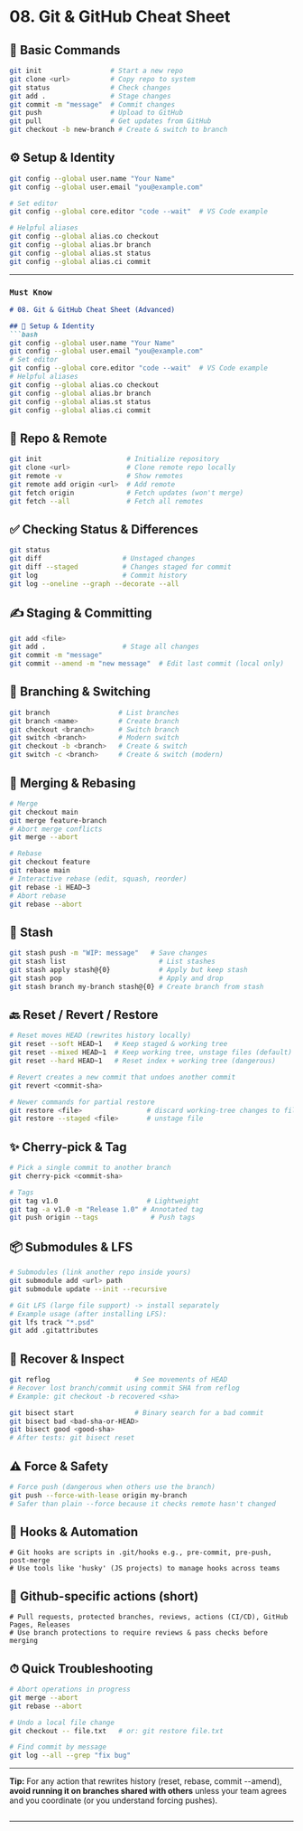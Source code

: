 # 08. Git & GitHub Cheat Sheet

## 🔑 Basic Commands
```bash
git init                 # Start a new repo
git clone <url>          # Copy repo to system
git status               # Check changes
git add .                # Stage changes
git commit -m "message"  # Commit changes
git push                 # Upload to GitHub
git pull                 # Get updates from GitHub
git checkout -b new-branch # Create & switch to branch
```

## ⚙️ Setup & Identity
```bash
git config --global user.name "Your Name"
git config --global user.email "you@example.com"

# Set editor
git config --global core.editor "code --wait"  # VS Code example

# Helpful aliases
git config --global alias.co checkout
git config --global alias.br branch
git config --global alias.st status
git config --global alias.ci commit
```
--- 

### `Must Know`

````markdown
# 08. Git & GitHub Cheat Sheet (Advanced)

## 🔑 Setup & Identity
```bash
git config --global user.name "Your Name"
git config --global user.email "you@example.com"
# Set editor
git config --global core.editor "code --wait"  # VS Code example
# Helpful aliases
git config --global alias.co checkout
git config --global alias.br branch
git config --global alias.st status
git config --global alias.ci commit
````

## 📂 Repo & Remote

```bash
git init                     # Initialize repository
git clone <url>              # Clone remote repo locally
git remote -v                # Show remotes
git remote add origin <url>  # Add remote
git fetch origin             # Fetch updates (won't merge)
git fetch --all              # Fetch all remotes
```

## ✅ Checking Status & Differences

```bash
git status
git diff                    # Unstaged changes
git diff --staged           # Changes staged for commit
git log                     # Commit history
git log --oneline --graph --decorate --all
```

## ✍️ Staging & Committing

```bash
git add <file>
git add .                   # Stage all changes
git commit -m "message"
git commit --amend -m "new message"  # Edit last commit (local only)
```

## 🔀 Branching & Switching

```bash
git branch                 # List branches
git branch <name>          # Create branch
git checkout <branch>      # Switch branch
git switch <branch>        # Modern switch
git checkout -b <branch>   # Create & switch
git switch -c <branch>     # Create & switch (modern)
```

## 🔁 Merging & Rebasing

```bash
# Merge
git checkout main
git merge feature-branch
# Abort merge conflicts
git merge --abort

# Rebase
git checkout feature
git rebase main
# Interactive rebase (edit, squash, reorder)
git rebase -i HEAD~3
# Abort rebase
git rebase --abort
```

## 🧰 Stash

```bash
git stash push -m "WIP: message"   # Save changes
git stash list                       # List stashes
git stash apply stash@{0}            # Apply but keep stash
git stash pop                        # Apply and drop
git stash branch my-branch stash@{0} # Create branch from stash
```

## 🔙 Reset / Revert / Restore

```bash
# Reset moves HEAD (rewrites history locally)
git reset --soft HEAD~1   # Keep staged & working tree
git reset --mixed HEAD~1  # Keep working tree, unstage files (default)
git reset --hard HEAD~1   # Reset index + working tree (dangerous)

# Revert creates a new commit that undoes another commit
git revert <commit-sha>

# Newer commands for partial restore
git restore <file>                # discard working-tree changes to file
git restore --staged <file>       # unstage file
```

## ✨ Cherry-pick & Tag

```bash
# Pick a single commit to another branch
git cherry-pick <commit-sha>

# Tags
git tag v1.0                      # Lightweight
git tag -a v1.0 -m "Release 1.0" # Annotated tag
git push origin --tags             # Push tags
```

## 📦 Submodules & LFS

```bash
# Submodules (link another repo inside yours)
git submodule add <url> path
git submodule update --init --recursive

# Git LFS (large file support) -> install separately
# Example usage (after installing LFS):
git lfs track "*.psd"
git add .gitattributes
```

## 🧭 Recover & Inspect

```bash
git reflog                     # See movements of HEAD
# Recover lost branch/commit using commit SHA from reflog
# Example: git checkout -b recovered <sha>

git bisect start               # Binary search for a bad commit
git bisect bad <bad-sha-or-HEAD>
git bisect good <good-sha>
# After tests: git bisect reset
```

## ⚠️ Force & Safety

```bash
# Force push (dangerous when others use the branch)
git push --force-with-lease origin my-branch
# Safer than plain --force because it checks remote hasn't changed
```

## 🧩 Hooks & Automation

```text
# Git hooks are scripts in .git/hooks e.g., pre-commit, pre-push, post-merge
# Use tools like 'husky' (JS projects) to manage hooks across teams
```

## 🧪 Github-specific actions (short)

```text
# Pull requests, protected branches, reviews, actions (CI/CD), GitHub Pages, Releases
# Use branch protections to require reviews & pass checks before merging
```

## ⏱ Quick Troubleshooting

```bash
# Abort operations in progress
git merge --abort
git rebase --abort

# Undo a local file change
git checkout -- file.txt   # or: git restore file.txt

# Find commit by message
git log --all --grep "fix bug"
```

---

**Tip:** For any action that rewrites history (reset, rebase, commit --amend), **avoid running it on branches shared with others** unless your team agrees and you coordinate (or you understand forcing pushes).

```
```

---

